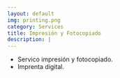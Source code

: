 ```yaml
---
layout: default
img: printing.png
category: Services
title: Impresión y Fotocopiado
description: |
---
```

- Servico impresión y fotocopiado.
- Imprenta digital.
